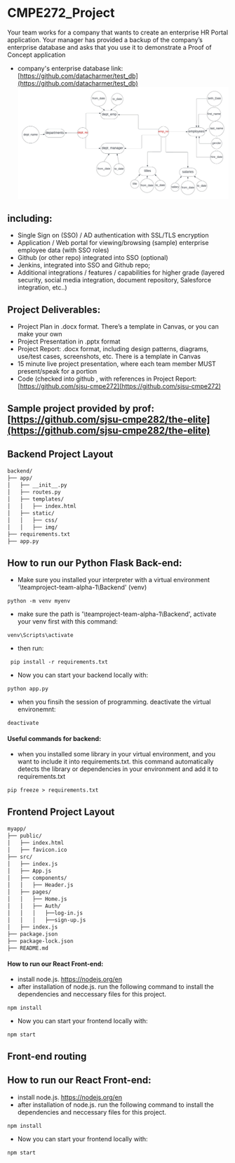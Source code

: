 # CMPE272_Project
Your team works for a company that wants to create an enterprise HR Portal application.
Your manager has provided a backup of the company’s enterprise database
and asks that you use it to demonstrate a Proof of Concept application 
- company's enterprise database link: [https://github.com/datacharmer/test_db](https://github.com/datacharmer/test_db)
![Database Diagram](images/database_diagram.jpeg)
## including:
- Single Sign on (SSO) / AD authentication with SSL/TLS encryption
- Application / Web portal for viewing/browsing (sample) enterprise employee data (with SSO roles)
- Github (or other repo) integrated into SSO (optional)
- Jenkins, integrated into SSO and Github repo;
- Additional integrations / features / capabilities for higher grade (layered security, social media integration, document repository, Salesforce integration, etc..)
## Project Deliverables:
- Project Plan in .docx format. There’s a template in Canvas, or you can make your own
- Project Presentation in .pptx format
- Project Report: .docx format, including design patterns, diagrams, use/test cases, screenshots, etc. There is a template in Canvas
- 15 minute live project presentation, where each team member MUST present/speak for a portion
- Code (checked into github , with references in Project Report: [https://github.com/sjsu-cmpe272](https://github.com/sjsu-cmpe272)
## Sample project provided by prof: [https://github.com/sjsu-cmpe282/the-elite](https://github.com/sjsu-cmpe282/the-elite)

## Backend Project Layout
```
backend/
├── app/
│   ├── __init__.py
│   ├── routes.py
│   ├── templates/
│   │   ├── index.html
│   ├── static/
│   │   ├── css/
│   │   ├── img/
├── requirements.txt
├── app.py
```

## How to run our Python Flask Back-end:
- Make sure you installed your interpreter with a virtual environment '<your path>\teamproject-team-alpha-1\Backend' (venv)
```
python -m venv myenv
```
- make sure the path is '<your path>\teamproject-team-alpha-1\Backend', activate your venv first with this command:
```
venv\Scripts\activate
```
- then run:
```
 pip install -r requirements.txt
```
- Now you can start your backend locally with:
```
python app.py
```
- when you finsih the session of programming. deactivate the virtual environemnt:
```
deactivate
```
#### Useful commands for backend:
- when you installed some library in your virtual environment, and you want to include it into requirements.txt. this command automatically detects the library or dependencies in your environment and add it to requirements.txt
```
pip freeze > requirements.txt
```

## Frontend Project Layout
```
myapp/
├── public/
│   ├── index.html
│   ├── favicon.ico
├── src/
│   ├── index.js
│   ├── App.js
│   ├── components/
│   │   ├── Header.js
│   ├── pages/
│   │   ├── Home.js
│   │   ├── Auth/
│   │   │   ├──log-in.js
│   │   │   ├──sign-up.js
│   ├── index.js
├── package.json
├── package-lock.json
├── README.md
```
  
#### How to run our React Front-end:
- install node.js. https://nodejs.org/en
- after installation of node.js. run the following command to install the dependencies and neccessary files for this project.
```
npm install
```
- Now you can start your frontend locally with:
```
npm start
``` 
## Front-end routing

## How to run our React Front-end:
- install node.js. https://nodejs.org/en
- after installation of node.js. run the following command to install the dependencies and neccessary files for this project.
```
npm install
```
- Now you can start your frontend locally with:
```
npm start
``` 

